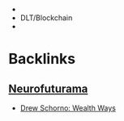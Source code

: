 - 
- DLT/Blockchain
- 

# Backlinks
## [Neurofuturama](<Neurofuturama.md>)
- [Drew Schorno: Wealth Ways](<Drew Schorno: Wealth Ways.md>)

